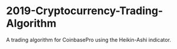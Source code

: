 # 2019-Cryptocurrency-Trading-Algorithm
A trading algorithm for CoinbasePro using the Heikin-Ashi indicator.
